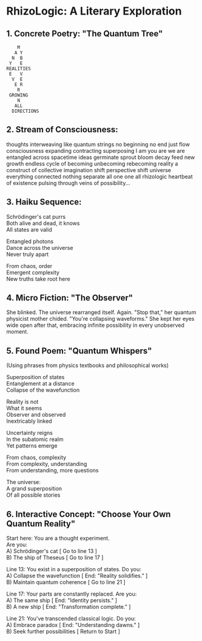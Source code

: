 # RhizoLogic: A Literary Exploration

## 1. Concrete Poetry: "The Quantum Tree"

```
    M
   A Y
  N  B 
 Y   E
REALITIES
 E   V
  V  E
   E R
    R
 GROWING
    N
   ALL
  DIRECTIONS
```

## 2. Stream of Consciousness:

thoughts interweaving like quantum strings no beginning no end just flow consciousness expanding contracting superposing I am you are we are entangled across spacetime ideas germinate sprout bloom decay feed new growth endless cycle of becoming unbecoming rebecoming reality a construct of collective imagination shift perspective shift universe everything connected nothing separate all one one all rhizologic heartbeat of existence pulsing through veins of possibility...

## 3. Haiku Sequence:

Schrödinger's cat purrs  
Both alive and dead, it knows  
All states are valid  

Entangled photons  
Dance across the universe  
Never truly apart  

From chaos, order  
Emergent complexity  
New truths take root here  

## 4. Micro Fiction: "The Observer"

She blinked. The universe rearranged itself. Again. "Stop that," her quantum physicist mother chided. "You're collapsing waveforms." She kept her eyes wide open after that, embracing infinite possibility in every unobserved moment.

## 5. Found Poem: "Quantum Whispers" 
(Using phrases from physics textbooks and philosophical works)

Superposition of states  
Entanglement at a distance  
Collapse of the wavefunction  

Reality is not  
What it seems  
Observer and observed  
Inextricably linked  

Uncertainty reigns  
In the subatomic realm  
Yet patterns emerge  

From chaos, complexity  
From complexity, understanding  
From understanding, more questions  

The universe:  
A grand superposition  
Of all possible stories  

## 6. Interactive Concept: "Choose Your Own Quantum Reality"

Start here: You are a thought experiment.  
Are you:  
A) Schrödinger's cat [ Go to line 13 ]  
B) The ship of Theseus [ Go to line 17 ]  

Line 13: You exist in a superposition of states. Do you:  
A) Collapse the wavefunction [ End: "Reality solidifies." ]  
B) Maintain quantum coherence [ Go to line 21 ]  

Line 17: Your parts are constantly replaced. Are you:  
A) The same ship [ End: "Identity persists." ]  
B) A new ship [ End: "Transformation complete." ]  

Line 21: You've transcended classical logic. Do you:  
A) Embrace paradox [ End: "Understanding dawns." ]  
B) Seek further possibilities [ Return to Start ]